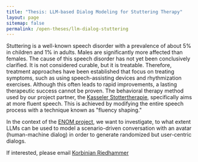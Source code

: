 ```yaml
---
title: "Thesis: LLM-based Dialog Modeling for Stuttering Therapy"
layout: page
sitemap: false
permalink: /open-theses/llm-dialog-stuttering
---
```


Stuttering is a well-known speech disorder with a prevalence of about 5% in children and 1% in adults. Males are significantly more affected than females. The cause of this speech disorder has not yet been conclusively clarified. It is not considered curable, but it is treatable. Therefore, treatment approaches have been established that focus on treating symptoms, such as using speech-assisting devices and rhythmization exercises. Although this often leads to rapid improvements, a lasting therapeutic success cannot be proven. The behavioral therapy method used by our project partner, the [Kasseler Stottertherapie](https://kasseler-stottertherapie.de), specifically aims at more fluent speech. This is achieved by modifying the entire speech process with a technique known as "fluency shaping."

In the context of the [ENOM project](/research/enom/), we want to investigate, to what extent LLMs can be used to model a scenario-driven conversation with an avatar (human-machine dialog) in order to generate randomized but user-centric dialogs.

If interested, please email [Korbinian Riedhammer](mailto:korbinian.riedhammer@th-nuernberg.de)
